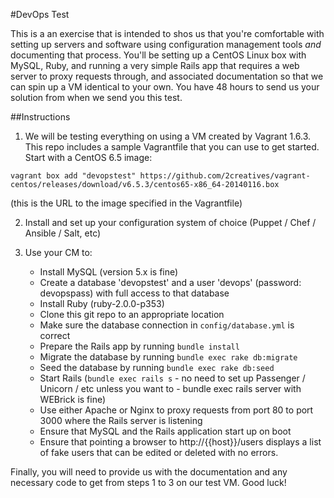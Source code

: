 #DevOps Test

This is a an exercise that is intended to shos us that you're comfortable with setting up servers and software using configuration management tools *and* documenting that process. You'll be setting up a CentOS Linux box with MySQL, Ruby, and running a very simple Rails app that requires a web server to proxy requests through, and associated documentation so that we can spin up a VM identical to your own. You have 48 hours to send us your solution from when we send you this test.

##Instructions

 1. We will be testing everything on using a VM created by Vagrant 1.6.3. This repo includes a sample Vagrantfile that you can use to get started. Start with a CentOS 6.5 image:

  `vagrant box add "devopstest" https://github.com/2creatives/vagrant-centos/releases/download/v6.5.3/centos65-x86_64-20140116.box`

  (this is the URL to the image specified in the Vagrantfile)

 2. Install and set up your configuration system of choice (Puppet / Chef / Ansible / Salt, etc)

 3. Use your CM to:
 
    * Install MySQL (version 5.x is fine)
    * Create a database 'devopstest' and a user 'devops' (password: devopspass) with full access to that database
    * Install Ruby (ruby-2.0.0-p353)
    * Clone this git repo to an appropriate location
    * Make sure the database connection in `config/database.yml` is correct
    * Prepare the Rails app by running `bundle install`
    * Migrate the database by running `bundle exec rake db:migrate`
    * Seed the database by running `bundle exec rake db:seed`
    * Start Rails (`bundle exec rails s` - no need to set up Passenger / Unicorn / etc unless you want to - bundle exec rails server with WEBrick is fine)
    * Use either Apache or Nginx to proxy requests from port 80 to port 3000 where the Rails server is listening
    * Ensure that MySQL and the Rails application start up on boot
    * Ensure that pointing a browser to http://{{host}}/users displays a list of fake users that can be edited or deleted with no errors.

Finally, you will need to provide us with the documentation and any necessary code to get from steps 1 to 3 on our test VM. Good luck!
